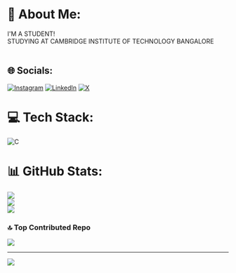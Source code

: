 # 💫 About Me:
I'M A STUDENT!<br>STUDYING AT CAMBRIDGE INSTITUTE OF TECHNOLOGY BANGALORE<br><br>


## 🌐 Socials:
[![Instagram](https://img.shields.io/badge/Instagram-%23E4405F.svg?logo=Instagram&logoColor=white)](https://instagram.com/_.VIXXIII._) [![LinkedIn](https://img.shields.io/badge/LinkedIn-%230077B5.svg?logo=linkedin&logoColor=white)](https://linkedin.com/in/VIKASGOWDA) [![X](https://img.shields.io/badge/X-black.svg?logo=X&logoColor=white)](https://x.com/VIKASS2214) 

# 💻 Tech Stack:
![C](https://img.shields.io/badge/c-%2300599C.svg?style=plastic&logo=c&logoColor=white)
# 📊 GitHub Stats:
![](https://github-readme-stats.vercel.app/api?username=VIKASGOWDA2214&theme=synthwave&hide_border=false&include_all_commits=true&count_private=true)<br/>
![](https://github-readme-streak-stats.herokuapp.com/?user=VIKASGOWDA2214&theme=synthwave&hide_border=false)<br/>
![](https://github-readme-stats.vercel.app/api/top-langs/?username=VIKASGOWDA2214&theme=synthwave&hide_border=false&include_all_commits=true&count_private=true&layout=compact)

### 🔝 Top Contributed Repo
![](https://github-contributor-stats.vercel.app/api?username=VIKASGOWDA2214&limit=5&theme=dark&combine_all_yearly_contributions=true)

---
[![](https://visitcount.itsvg.in/api?id=VIKASGOWDA2214&icon=0&color=0)](https://visitcount.itsvg.in)

<!-- Proudly created with GPRM ( https://gprm.itsvg.in ) -->
